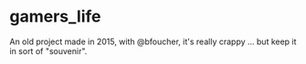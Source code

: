 gamers_life
===========

An old project made in 2015, with @bfoucher, it's really crappy ... but keep it in sort of "souvenir".